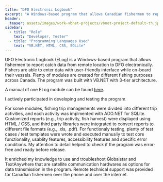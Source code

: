 ```yaml
---
title: "DFO Electronic Logbook"
excerpt: "A Windows-based program that allows Canadian fishermen to report catch data from remote electronically."
header:
  teaser: assets/images/work-vbnet-projects/vbnet-project-default-th.jpg
sidebar:
  - title: "Role"
    text: "Developer, Tester"
  - title: "Programming Languages Used"
    text: "VB.NET, HTML, CSS, SQLite"
---
```

DFO Electronic Logbook (ELog) is a Windows-based program that allows fishermen to report catch data from remote location to DFO electronically. Fishers are able to enter data with user-friendly interface while on-board their vessels. Plenty of modules are created for different fishing purposes across Canada. The program was built with VB.NET with 3-tier architecture.

A manual of one ELog module can be found [here](https://www.mcwrightonline.com/index.php/download_file/view/61/165/).

I actively participated in developing and testing the program. 

For some modules, fishing trip managements were divided into different trip activities, and each activity was implmented with ADO.NET for SQLite. Customized reports (e.g., trip activity, fish harvest) were displayed using HTML / CSS, and third party libraries were integrated to convert reports to different file formats (e.g., .xls, .pdf). For functionaly testing, plenty of test cases / test templates were wrote and executed manually to test core functionality, usablity features, accessibility features and specific error conditions. My attention to detail helped to check if the program was error-free and ready before release. 

It enriched my knowledge to use and troubleshoot Globalstar and TextAnywhere that are satellite communication hardwares as options for data transmission in the program. Remote technical support was provided for Canadian fishermen over the phone and over the internet.